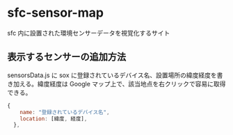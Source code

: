 # sfc-sensor-map

sfc 内に設置された環境センサーデータを視覚化するサイト

## 表示するセンサーの追加方法

sensorsData.js に sox に登録されているデバイス名、設置場所の緯度経度を書き加える。緯度経度は Google マップ上で、該当地点を右クリックで容易に取得できる。

```js
{
    name: "登録されているデバイス名",
    location: [緯度, 経度],
  },
```
